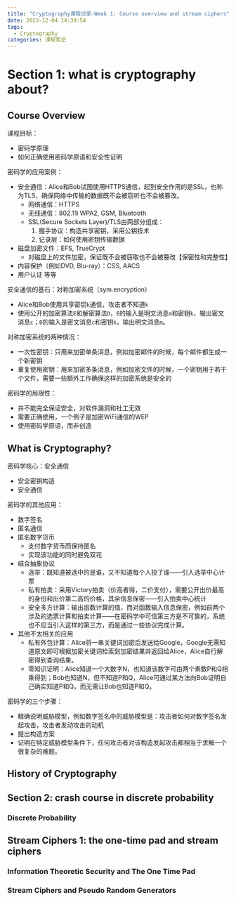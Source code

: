 ```yaml
---
title: "Cryptography课程记录-Week 1: Course overview and stream ciphers"
date: 2023-12-04 14:39:54
tags:
  - Cryptography
categories: 课程笔记
---
```

# Section 1: what is cryptography about?
## Course Overview
课程目标：
- 密码学原理
- 如何正确使用密码学原语和安全性证明

密码学的应用案例：
- 安全通信：Alice和Bob试图使用HTTPS通信，起到安全作用的是SSL，也称为TLS，确保网络中传输的数据既不会被窃听也不会被篡改。
	- 网络通信：HTTPS
	- 无线通信：802.11i WPA2, GSM, Bluetooth
	- SSL(Secure Sockets Layer)/TLS由两部分组成：
		1. 握手协议：构造共享密钥，采用公钥技术
		2. 记录层：如何使用密钥传输数据
- 磁盘加密文件：EFS, TrueCrypt
	- 对磁盘上的文件加密，保证既不会被窃取也不会被篡改【保密性和完整性】
- 内容保护（例如DVD, Blu-ray）：CSS, AACS
- 用户认证 等等

安全通信的基石：对称加密系统（sym.encryption）
- Alice和Bob使用共享密钥`k`通信，攻击者不知道`k`
- 使用公开的加密算法`E`和解密算法`D`，`E`的输入是明文消息`m`和密钥`k`，输出密文消息`c`；`D`的输入是密文消息`c`和密钥`k`，输出明文消息`m`。

对称加密系统的两种情况：
- 一次性密钥：只用来加密单条消息，例如加密邮件的时候，每个邮件都生成一个新密钥
- 重复使用密钥：用来加密多条消息，例如加密文件的时候，一个密钥用于若干个文件，需要一些额外工作确保这样的加密系统是安全的

密码学的局限性：
- 并不能完全保证安全，对软件漏洞和社工无效
- 需要正确使用，一个例子是加密WiFi通信的WEP
- 使用密码学原语，而非创造

## What is Cryptography?
密码学核心：安全通信
- 安全密钥构造
- 安全通信

密码学的其他应用：
- 数字签名
- 匿名通信
- 匿名数字货币
	- 支付数字货币而保持匿名
	- 实现该功能的同时避免双花
- 结合抽象协议
	- 选举：既知道被选中的是谁，又不知道每个人投了谁——引入选举中心计票
	- 私有拍卖：采用Victory拍卖（价高者得，二价支付），需要公开出价最高的身份和出价第二高的价格，其余信息保密——引入拍卖中心统计
	- 安全多方计算：输出函数计算的值，而对函数输入信息保密，例如前两个涉及的选票计算和拍卖计算——在密码学中可信第三方是不可靠的，系统也不应当引入这样的第三方，而是通过一些协议完成计算。
- 其他不太相关的应用
	- 私有外包计算：Alice将一串关键词加密后发送给Google，Google无需知道原文即可根据加密关键词检索到加密结果并返回给Alice，Alice自行解密得到查询结果。
	- 零知识证明：Alice知道一个大数字N，也知道该数字可由两个素数P和Q相乘得到；Bob也知道N，但不知道P和Q，Alice可通过某方法向Bob证明自己确实知道P和Q，而无需让Bob也知道P和Q。

密码学的三个步骤：
- 精确说明威胁模型，例如数字签名中的威胁模型是：攻击者如何对数字签名发起攻击，攻击者发动攻击的动机
- 提出构造方案
- 证明在特定威胁模型条件下，任何攻击者对该构造发起攻击都相当于求解一个很复杂的难题。

## History of Cryptography



## Section 2: crash course in discrete probability
### Discrete Probability

## Stream Ciphers 1: the one-time pad and stream ciphers
### Information Theoretic Security and The One Time Pad

### Stream Ciphers and Pseudo Random Generators


